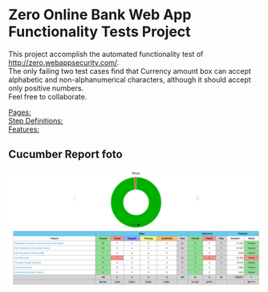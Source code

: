 # Zero Online Bank Web App Functionality Tests Project
This project accomplish the automated functionality test of http://zero.webappsecurity.com/. 
<br>
The only failing two test cases find that Currency amount box can accept alphabetic and non-alphanumerical characters, although it should accept
 only positive numbers.
<br>
Feel free to collaborate.

[Pages:](https://github.com/berkarcan/ZeroOnlineBank/blob/master/src/test/java/com/zerobank/pages)
<br>
[Step Definitions:](https://github.com/berkarcan/ZeroOnlineBank/tree/master/src/test/java/com/zerobank/stepdefinitions)
<br>
[Features:](https://github.com/berkarcan/ZeroOnlineBank/tree/master/src/test/resources/features)
<br>

## Cucumber Report foto
![Cucumber Report Screenshot](https://github.com/berkarcan/ZeroOnlineBank/blob/master/src/cucumber_report.png)

